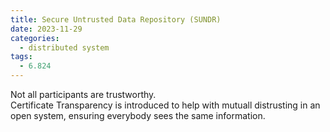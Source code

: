```yaml
---
title: Secure Untrusted Data Repository (SUNDR)
date: 2023-11-29
categories:
  - distributed system
tags:
  - 6.824
---
```

Not all participants are trustworthy.  
Certificate Transparency is introduced to help with mutuall distrusting in an open system, ensuring everybody sees the same information.  

